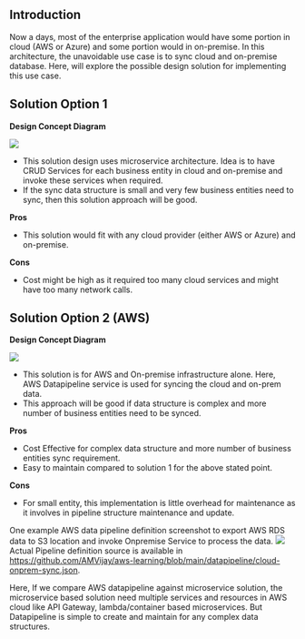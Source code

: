 ## Introduction 
Now a days, most of the enterprise application would have some portion in cloud (AWS or Azure) and some portion would in on-premise. In this architecture, the unavoidable use case is to sync cloud and on-premise database. Here, will explore the possible design solution for implementing this use case. 

## Solution Option 1
**Design Concept Diagram**  

![](https://amvijay.com/images/onprem-cloud-datasync-solution1.jpg)

* This solution design uses microservice architecture. Idea is to have CRUD Services for each business entity in cloud and on-premise and invoke these services when required.
* If the sync data structure is small and very few business entities need to sync, then this solution approach will be good. 

**Pros**
* This solution would fit with any cloud provider (either AWS or Azure) and on-premise.

**Cons**
* Cost might be high as it required too many cloud services and might have too many network calls.

## Solution Option 2 (AWS)
**Design Concept Diagram**  

![](https://amvijay.com/images/onprem-cloud-datasync-solution2.jpg)

* This solution is for AWS and On-premise infrastructure alone. Here, AWS Datapipeline service is used for syncing the cloud and on-prem data. 
* This approach will be good if data structure is complex and more number of business entities need to be synced.

**Pros**
* Cost Effective for complex data structure and more number of business entities sync requirement. 
* Easy to maintain compared to solution 1 for the above stated point.

**Cons**
* For small entity, this implementation is little overhead for maintenance as it involves in pipeline structure maintenance and update.

One example AWS data pipeline definition screenshot to export AWS RDS data to S3 location and invoke Onpremise Service to process the data. 
![](https://amvijay.com/images/aws-datapipeline-cloud-onpremise-sync.jpg)
Actual Pipeline definition source is available in https://github.com/AMVijay/aws-learning/blob/main/datapipeline/cloud-onprem-sync.json.  

Here, If we compare AWS datapipeline against microservice solution, the microservice based solution need multiple services and resources in AWS cloud like API Gateway, lambda/container based microservices. But Datapipeline is simple to create and maintain for any complex data structures. 

